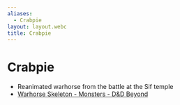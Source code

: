 ```yaml
---
aliases:
  - Crabpie
layout: layout.webc
title: Crabpie
---
```

# Crabpie

- Reanimated warhorse from the battle at the Sif temple
- [Warhorse Skeleton - Monsters - D&D Beyond](https://www.dndbeyond.com/monsters/17050-warhorse-skeleton)
